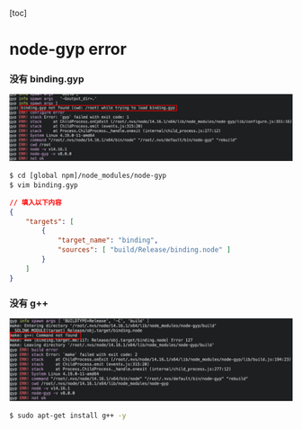 [toc]

# node-gyp error

### 没有 binding.gyp

![image-20210507181837586](node-gyp%20error.assets/image-20210507181837586.png)

```bash
$ cd [global npm]/node_modules/node-gyp
$ vim binding.gyp
```

```json
// 填入以下内容
{
	"targets": [
		{
			"target_name": "binding",
			"sources": [ "build/Release/binding.node" ]
		}
	]
}
```



### 没有 g++

![image-20210507182519166](node-gyp%20error.assets/image-20210507182519166.png)

```bash
$ sudo apt-get install g++ -y
```


